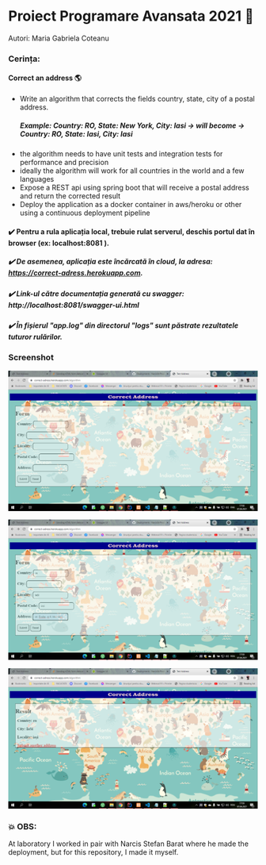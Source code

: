 # Proiect Programare Avansata 2021 :tada:

Autori:  Maria Gabriela Coteanu 

### Cerința:

#### Correct an address :earth_americas:
- Write an algorithm that corrects the fields country, state, city of a postal
  address. 
  ##### Example: Country: RO, State: New York, City: Iasi -> will become -> Country: RO, State: Iasi, City: Iasi
- the algorithm needs to have unit tests and integration tests for performance
  and precision
- ideally the algorithm will work for all countries in the world and a few
  languages
- Expose a REST api using spring boot that will receive a postal address and
  return the corrected result
- Deploy the application as a docker container in aws/heroku or other using a
  continuous deployment pipeline



#### :heavy_check_mark: Pentru a rula aplicația local, trebuie rulat serverul, deschis portul dat în browser (ex: localhost:8081 ).

##### :heavy_check_mark: De asemenea, aplicația este încărcată în cloud, la adresa: https://correct-adress.herokuapp.com.

##### :heavy_check_mark: Link-ul către documentația generată cu swagger: http://localhost:8081/swagger-ui.html

##### :heavy_check_mark: În fișierul "app.log" din directorul "logs" sunt păstrate rezultatele tuturor rulărilor.

### Screenshot

![img.png](img.png)

![img_2.png](img_2.png)

![img_1.png](img_1.png)


### :collision: OBS: 
At laboratory I worked in pair with Narcis Stefan Barat where he made the deployment, but for this repository, I made it myself.